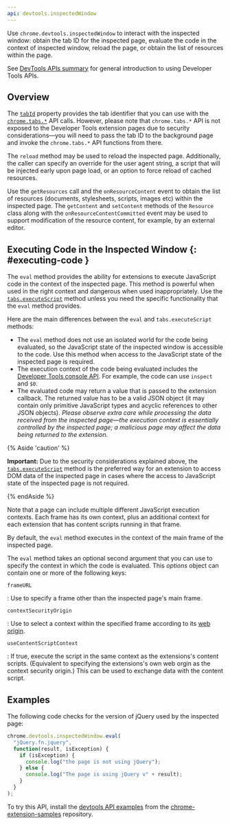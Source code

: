 ```yaml
---
api: devtools.inspectedWindow
---
```


Use `chrome.devtools.inspectedWindow` to interact with the inspected window: obtain the tab ID for
the inspected page, evaluate the code in the context of inspected window, reload the page, or obtain
the list of resources within the page.

See [DevTools APIs summary][1] for general introduction to using Developer Tools APIs.

## Overview

The [`tabId`][2] property provides the tab identifier that you can use with the [`chrome.tabs.*`][3]
API calls. However, please note that `chrome.tabs.*` API is not exposed to the Developer Tools
extension pages due to security considerations—you will need to pass the tab ID to the background
page and invoke the `chrome.tabs.*` API functions from there.

The `reload` method may be used to reload the inspected page. Additionally, the caller can specify
an override for the user agent string, a script that will be injected early upon page load, or an
option to force reload of cached resources.

Use the `getResources` call and the `onResourceContent` event to obtain the list of resources
(documents, stylesheets, scripts, images etc) within the inspected page. The `getContent` and
`setContent` methods of the `Resource` class along with the `onResourceContentCommitted` event may
be used to support modification of the resource content, for example, by an external editor.

## Executing Code in the Inspected Window {: #executing-code }

The `eval` method provides the ability for extensions to execute JavaScript code in the context of
the inspected page. This method is powerful when used in the right context and dangerous when used
inappropriately. Use the [`tabs.executeScript`][4] method unless you need the specific functionality
that the `eval` method provides.

Here are the main differences between the `eval` and `tabs.executeScript` methods:

- The `eval` method does not use an isolated world for the code being evaluated, so the JavaScript
  state of the inspected window is accessible to the code. Use this method when access to the
  JavaScript state of the inspected page is required.
- The execution context of the code being evaluated includes the [Developer Tools console API][5].
  For example, the code can use `inspect` and `$0`.
- The evaluated code may return a value that is passed to the extension callback. The returned value
  has to be a valid JSON object (it may contain only primitive JavaScript types and acyclic
  references to other JSON objects). _Please observe extra care while processing the data received
  from the inspected page—the execution context is essentially controlled by the inspected page; a
  malicious page may affect the data being returned to the extension._

{% Aside 'caution' %}

**Important:** Due to the security considerations explained above, the [`tabs.executeScript`][4]
method is the preferred way for an extension to access DOM data of the inspected page in cases where
the access to JavaScript state of the inspected page is not required.

{% endAside %}

Note that a page can include multiple different JavaScript execution contexts. Each frame has its
own context, plus an additional context for each extension that has content scripts running in that
frame.

By default, the `eval` method executes in the context of the main frame of the inspected page.

The `eval` method takes an optional second argument that you can use to specify the context in which
the code is evaluated. This _options_ object can contain one or more of the following keys:

`frameURL`

: Use to specify a frame other than the inspected page's main frame.

`contextSecurityOrigin`

: Use to select a context within the specified frame according to its [web origin][7].

`useContentScriptContext`

: If true, execute the script in the same context as the extensions's content scripts. (Equivalent to
  specifying the extensions's own web orgin as the context security origin.) This can be used to
  exchange data with the content script.

## Examples

The following code checks for the version of jQuery used by the inspected page:

```js
chrome.devtools.inspectedWindow.eval(
  "jQuery.fn.jquery",
  function(result, isException) {
    if (isException) {
      console.log("the page is not using jQuery");
    } else {
      console.log("The page is using jQuery v" + result);
    }
  }
);
```

To try this API, install the [devtools API examples](https://github.com/GoogleChrome/chrome-extensions-samples/tree/main/api-samples/devtools) from the [chrome-extension-samples](https://github.com/GoogleChrome/chrome-extensions-samples/tree/main/api-samples)
repository.


[1]: /docs/extensions/mv3/devtools
[2]: #property-tabId
[3]: /docs/extensions/reference/tabs
[4]: /docs/extensions/reference/tabs#method-executeScript
[5]: https://developers.google.com/web/tools/chrome-devtools/
[7]: https://www.ietf.org/rfc/rfc6454.txt
[8]: https://github.com/GoogleChrome/chrome-extensions-samples/tree/main/api-samples
